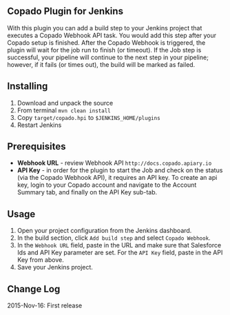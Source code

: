 Copado Plugin for Jenkins
-------------
With this plugin you can add a build step to your Jenkins project that executes a Copado Webhook API task. You would add this step after your Copado setup is finished. After the Copado Webhook is triggered, the plugin will wait for the job run to finish (or timeout). If the Job step is successful, your pipeline will continue to the next step in your pipeline; however, if it fails (or times out), the build will be marked as failed.

## Installing
1. Download and unpack the source
2. From terminal ```mvn clean install```
3. Copy ```target/copado.hpi``` to ```$JENKINS_HOME/plugins```
4. Restart Jenkins 

## Prerequisites
* **Webhook URL** - review Webhook API  ```http://docs.copado.apiary.io```
* **API Key** - in order for the plugin to start the Job and check on the status (via the Copado Webhook API), it requires an API key. To create an api key, login to your Copado account and navigate to the Account Summary tab, and finally on the API Key sub-tab.
 
## Usage
1. Open your project configuration from the Jenkins dashboard. 
2. In the build section, click ```Add build step``` and select ```Copado Webhook```. 
3. In the ```Webhook URL``` field, paste in the  URL and make sure that Salesforce Ids and API Key parameter are set. For the ```API Key``` field, paste in the API Key from above. 
4. Save your Jenkins project.

## Change Log
2015-Nov-16: First release



